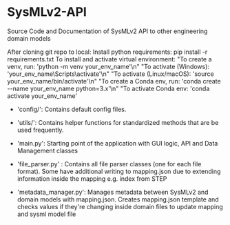 # SysMLv2-API
Source Code and Documentation of SysMLv2 API to other engineering domain models

After cloning git repo to local: Install python requirements: pip install -r requirements.txt
To install and activate virtual environment:
            "To create a venv, run: 'python -m venv your_env_name'\n"
            "To activate (Windows): 'your_env_name\\Scripts\\activate'\n"
            "To activate (Linux/macOS): 'source your_env_name/bin/activate'\n"
            "To create a Conda env, run: 'conda create --name your_env_name python=3.x'\n"
            "To activate Conda env: 'conda activate your_env_name'


- 'config/': Contains default config files. 

- 'utils/': Contains helper functions for standardized methods that are be used frequently.

- 'main.py': Starting point of the application with GUI logic, API and Data Management classes

- 'file_parser.py' : Contains all file parser classes (one for each file format). Some have additional writing to mapping.json due to extending information inside the mapping e.g. index from STEP

- 'metadata_manager.py': Manages metadata between SysMLv2 and domain models with mapping.json. Creates mapping.json template and checks values if they're changing inside domain files to update mapping and sysml model file